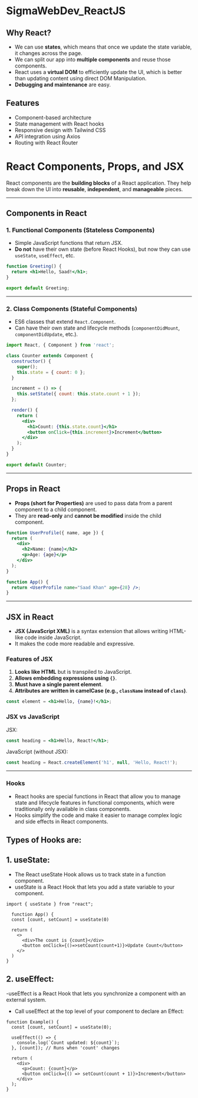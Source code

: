 # SigmaWebDev_ReactJS

## Why React?
- We can use **states**, which means that once we update the state variable, it changes across the page.
- We can split our app into **multiple components** and reuse those components.
- React uses a **virtual DOM** to efficiently update the UI, which is better than updating content using direct DOM Manipulation.
- **Debugging and maintenance** are easy.

## Features
- Component-based architecture
- State management with React hooks
- Responsive design with Tailwind CSS
- API integration using Axios
- Routing with React Router


# React Components, Props, and JSX

React components are the **building blocks** of a React application. They help break down the UI into **reusable**, **independent**, and **manageable** pieces.

---

## Components in React

### 1. Functional Components (Stateless Components)
- Simple JavaScript functions that return JSX.
- **Do not** have their own state (before React Hooks), but now they can use `useState`, `useEffect`, etc.

```jsx
function Greeting() {
  return <h1>Hello, Saad!</h1>;
}

export default Greeting;
```

---

### 2. Class Components (Stateful Components)
- ES6 classes that extend `React.Component`.
- Can have their own state and lifecycle methods (`componentDidMount`, `componentDidUpdate`, etc.).

```jsx
import React, { Component } from 'react';

class Counter extends Component {
  constructor() {
    super();
    this.state = { count: 0 };
  }

  increment = () => {
    this.setState({ count: this.state.count + 1 });
  };

  render() {
    return (
      <div>
        <h1>Count: {this.state.count}</h1>
        <button onClick={this.increment}>Increment</button>
      </div>
    );
  }
}

export default Counter;
```

---

## Props in React

- **Props (short for Properties)** are used to pass data from a parent component to a child component.
- They are **read-only** and **cannot be modified** inside the child component.

```jsx
function UserProfile({ name, age }) {
  return (
    <div>
      <h2>Name: {name}</h2>
      <p>Age: {age}</p>
    </div>
  );
}

function App() {
  return <UserProfile name="Saad Khan" age={28} />;
}
```

---

## JSX in React

- **JSX (JavaScript XML)** is a syntax extension that allows writing HTML-like code inside JavaScript.
- It makes the code more readable and expressive.

### Features of JSX
1. **Looks like HTML** but is transpiled to JavaScript.
2. **Allows embedding expressions using `{}`**.
3. **Must have a single parent element**.
4. **Attributes are written in camelCase (e.g., `className` instead of `class`)**.

```jsx
const element = <h1>Hello, {name}!</h1>;
```

### JSX vs JavaScript

JSX:
```jsx
const heading = <h1>Hello, React!</h1>;
```
JavaScript (without JSX):
```jsx
const heading = React.createElement('h1', null, 'Hello, React!');
```

---

### Hooks

- React hooks are special functions in React that allow you to manage state and lifecycle features in functional components, which were traditionally only available in class components.
- Hooks simplify the code and make it easier to manage complex logic and side effects in React components.

## Types of Hooks are:

## 1. useState:
- The React useState Hook allows us to track state in a function component.
- useState is a React Hook that lets you add a state variable to your component.

```
import { useState } from "react";

  function App() {
  const [count, setCount] = useState(0)

  return (
    <>
      <div>The count is {count}</div>
      <button onClick={()=>setCount(count+1)}>Update Count</button>
    </>
  )
}
```

## 2. useEffect:
-useEffect is a React Hook that lets you synchronize a component with an external system.
- Call useEffect at the top level of your component to declare an Effect:
```
function Example() {
  const [count, setCount] = useState(0);

  useEffect(() => {
    console.log(`Count updated: ${count}`);
  }, [count]); // Runs when 'count' changes

  return (
    <div>
      <p>Count: {count}</p>
      <button onClick={() => setCount(count + 1)}>Increment</button>
    </div>
  );
}
```